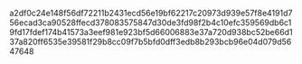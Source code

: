 a2df0c24e148f56df72211b2431ecd56e19bf62217c20973d939e57f8e4191d756ecad3ca90528ffecd378083575847d30de3fd98f2b4c10efc359569db6c19fd17fdef174b41573a3eef981e923bf5d66006883e37a720d938bc52be66d137a820ff6535e39581f29b8cc09f7b5bfd0dff3edb8b293bcb96e04d079d5647648
